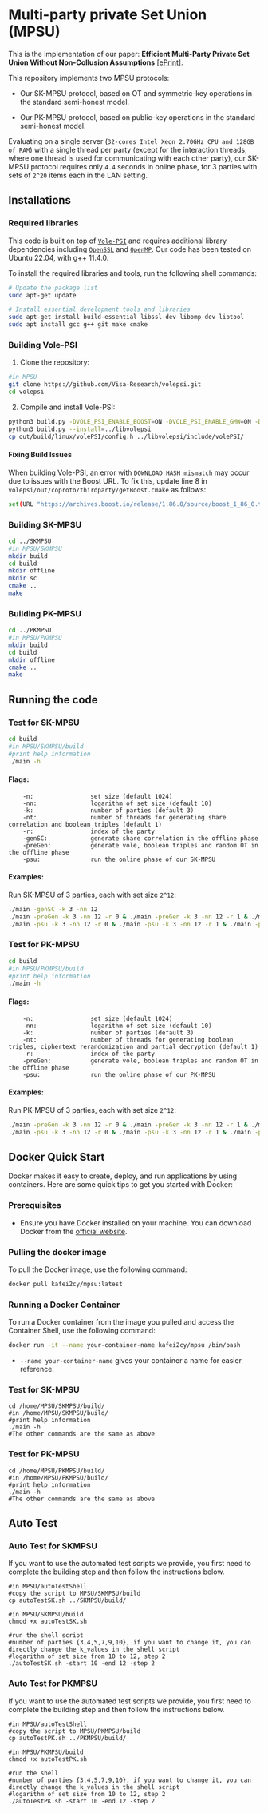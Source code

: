 # Multi-party private Set Union (MPSU)

This is the implementation of our paper: **Efficient Multi-Party Private Set Union Without Non-Collusion Assumptions** [[ePrint](https://eprint.iacr.org/2024/1146)]. 

This repository implements two MPSU protocols: 

  * Our SK-MPSU protocol, based on OT and symmetric-key operations in the standard semi-honest model.

  * Our PK-MPSU protocol, based on public-key operations in the standard semi-honest model.

Evaluating on a single server (`32-cores Intel Xeon 2.70GHz CPU and 128GB of RAM`) with a single thread per party (except for the interaction threads, where one thread is used for communicating with each other party), our SK-MPSU protocol requires only `4.4` seconds in online phase, for 3 parties with sets of `2^20` items each in the LAN setting. 

## Installations

### Required libraries

This code is built on top of [`Vole-PSI`](https://github.com/Visa-Research/volepsi.git) and requires additional library dependencies including [`OpenSSL`](https://www.openssl.org) and [`OpenMP`](https://www.openmp.org). Our code has been tested on Ubuntu 22.04, with g++ 11.4.0. 

To install the required libraries and tools, run the following shell commands:

```bash
# Update the package list
sudo apt-get update

# Install essential development tools and libraries
sudo apt-get install build-essential libssl-dev libomp-dev libtool
sudo apt install gcc g++ git make cmake
```

### Building Vole-PSI

1. Clone the repository:

```bash
#in MPSU
git clone https://github.com/Visa-Research/volepsi.git
cd volepsi
```

2. Compile and install Vole-PSI:

```bash
python3 build.py -DVOLE_PSI_ENABLE_BOOST=ON -DVOLE_PSI_ENABLE_GMW=ON -DVOLE_PSI_ENABLE_CPSI=OFF -DVOLE_PSI_ENABLE_OPPRF=OFF
python3 build.py --install=../libvolepsi
cp out/build/linux/volePSI/config.h ../libvolepsi/include/volePSI/
```

#### Fixing Build Issues

When building Vole-PSI, an error with `DOWNLOAD HASH mismatch` may occur due to issues with the Boost URL. To fix this, update line 8 in `volepsi/out/coproto/thirdparty/getBoost.cmake` as follows:

```bash
set(URL "https://archives.boost.io/release/1.86.0/source/boost_1_86_0.tar.bz2")
```

### Building SK-MPSU

```bash
cd ../SKMPSU
#in MPSU/SKMPSU
mkdir build
cd build
mkdir offline
mkdir sc
cmake ..
make
```

### Building PK-MPSU

```bash
cd ../PKMPSU
#in MPSU/PKMPSU
mkdir build
cd build
mkdir offline
cmake ..
make
```

## Running the code

### Test for SK-MPSU

```bash
cd build
#in MPSU/SKMPSU/build
#print help information
./main -h
```

#### Flags:

        -n:                set size (default 1024)
        -nn:               logarithm of set size (default 10)
        -k:                number of parties (default 3)
        -nt:               number of threads for generating share correlation and boolean triples (default 1)
        -r:                index of the party
        -genSC:            generate share correlation in the offline phase
        -preGen:           generate vole, boolean triples and random OT in the offline phase
        -psu:              run the online phase of our SK-MPSU

#### Examples: 

Run SK-MPSU of 3 parties, each with set size `2^12`:

``` bash
./main -genSC -k 3 -nn 12
./main -preGen -k 3 -nn 12 -r 0 & ./main -preGen -k 3 -nn 12 -r 1 & ./main -preGen -k 3 -nn 12 -r 2
./main -psu -k 3 -nn 12 -r 0 & ./main -psu -k 3 -nn 12 -r 1 & ./main -psu -k 3 -nn 12 -r 2
```


### Test for PK-MPSU

```bash
cd build
#in MPSU/PKMPSU/build
#print help information
./main -h
```

#### Flags:

        -n:                set size (default 1024)
        -nn:               logarithm of set size (default 10)
        -k:                number of parties (default 3)
        -nt:               number of threads for generating boolean triples, ciphertext rerandomization and partial decryption (default 1)
        -r:                index of the party
        -preGen:           generate vole, boolean triples and random OT in the offline phase
        -psu:              run the online phase of our PK-MPSU

#### Examples: 

Run PK-MPSU of 3 parties, each with set size `2^12`:

```bash
./main -preGen -k 3 -nn 12 -r 0 & ./main -preGen -k 3 -nn 12 -r 1 & ./main -preGen -k 3 -nn 12 -r 2
./main -psu -k 3 -nn 12 -r 0 & ./main -psu -k 3 -nn 12 -r 1 & ./main -psu -k 3 -nn 12 -r 2
```

## Docker Quick Start

Docker makes it easy to create, deploy, and run applications by using containers. Here are some quick tips to get you started with Docker:

### Prerequisites

- Ensure you have Docker installed on your machine. You can download Docker from the [official website](https://www.docker.com/products/docker-desktop).

### Pulling the docker image

To pull the Docker image, use the following command:

```bash
docker pull kafei2cy/mpsu:latest
```

### Running a Docker Container

To run a Docker container from the image you pulled and access the Container Shell, use the following command:

```sh
docker run -it --name your-container-name kafei2cy/mpsu /bin/bash
```

- `--name your-container-name` gives your container a name for easier reference.

### Test for SK-MPSU

```shell
cd /home/MPSU/SKMPSU/build/
#in /home/MPSU/SKMPSU/build/
#print help information
./main -h
#The other commands are the same as above
```

### Test for PK-MPSU

```shell
cd /home/MPSU/PKMPSU/build/
#in /home/MPSU/PKMPSU/build/
#print help information
./main -h
#The other commands are the same as above
```

## Auto Test

### Auto Test for SKMPSU

If you want to use the automated test scripts we provide, you first need to complete the building step and then follow the instructions below.

```shell
#in MPSU/autoTestShell
#copy the script to MPSU/SKMPSU/build
cp autoTestSK.sh ../SKMPSU/build/

#in MPSU/SKMPSU/build
chmod +x autoTestSK.sh

#run the shell script
#number of parties {3,4,5,7,9,10}, if you want to change it, you can directly change the k_values in the shell script
#logarithm of set size from 10 to 12, step 2
./autoTestSK.sh -start 10 -end 12 -step 2
```

### Auto Test for PKMPSU

If you want to use the automated test scripts we provide, you first need to complete the building step and then follow the instructions below.

```shell
#in MPSU/autoTestShell
#copy the script to MPSU/PKMPSU/build
cp autoTestPK.sh ../PKMPSU/build/

#in MPSU/PKMPSU/build
chmod +x autoTestPK.sh

#run the shell
#number of parties {3,4,5,7,9,10}, if you want to change it, you can directly change the k_values in the shell script
#logarithm of set size from 10 to 12, step 2
./autoTestPK.sh -start 10 -end 12 -step 2
```



















